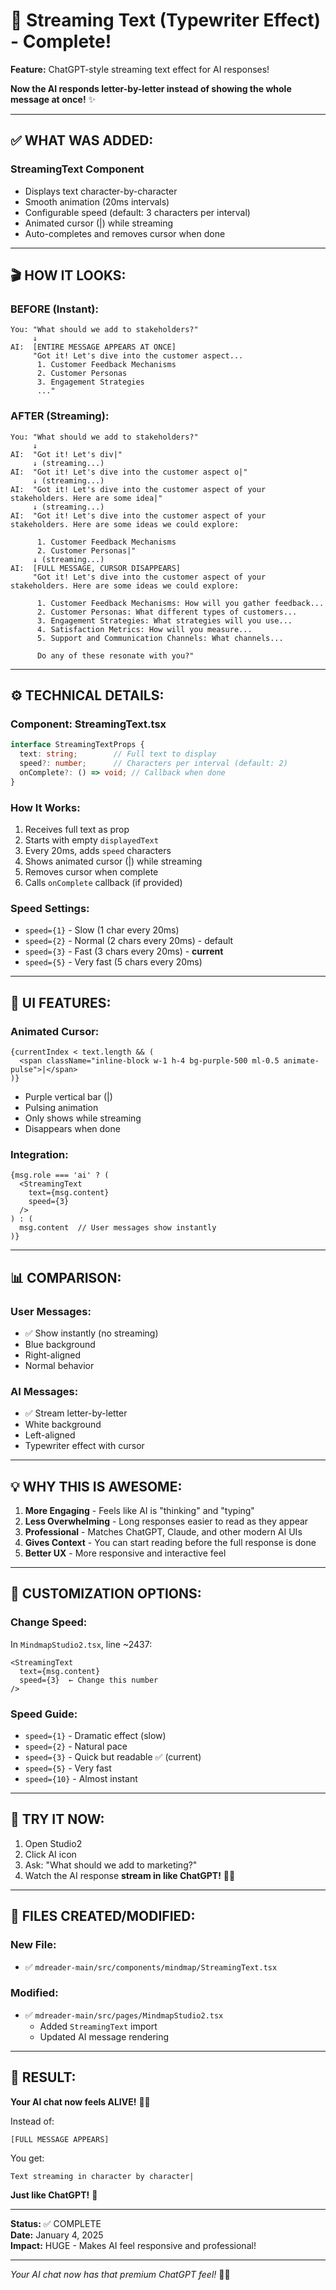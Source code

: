 # 🌊 Streaming Text (Typewriter Effect) - Complete!

**Feature:** ChatGPT-style streaming text effect for AI responses!

**Now the AI responds letter-by-letter instead of showing the whole message at once!** ✨

---

## ✅ **WHAT WAS ADDED:**

### **StreamingText Component**
- Displays text character-by-character
- Smooth animation (20ms intervals)
- Configurable speed (default: 3 characters per interval)
- Animated cursor (|) while streaming
- Auto-completes and removes cursor when done

---

## 🎬 **HOW IT LOOKS:**

### **BEFORE (Instant):**
```
You: "What should we add to stakeholders?"
     ↓
AI:  [ENTIRE MESSAGE APPEARS AT ONCE]
     "Got it! Let's dive into the customer aspect...
      1. Customer Feedback Mechanisms
      2. Customer Personas
      3. Engagement Strategies
      ..."
```

### **AFTER (Streaming):**
```
You: "What should we add to stakeholders?"
     ↓
AI:  "Got it! Let's div|"
     ↓ (streaming...)
AI:  "Got it! Let's dive into the customer aspect o|"
     ↓ (streaming...)
AI:  "Got it! Let's dive into the customer aspect of your stakeholders. Here are some idea|"
     ↓ (streaming...)
AI:  "Got it! Let's dive into the customer aspect of your stakeholders. Here are some ideas we could explore:

      1. Customer Feedback Mechanisms
      2. Customer Personas|"
     ↓ (streaming...)
AI:  [FULL MESSAGE, CURSOR DISAPPEARS]
     "Got it! Let's dive into the customer aspect of your stakeholders. Here are some ideas we could explore:

      1. Customer Feedback Mechanisms: How will you gather feedback...
      2. Customer Personas: What different types of customers...
      3. Engagement Strategies: What strategies will you use...
      4. Satisfaction Metrics: How will you measure...
      5. Support and Communication Channels: What channels...

      Do any of these resonate with you?"
```

---

## ⚙️ **TECHNICAL DETAILS:**

### **Component: StreamingText.tsx**
```typescript
interface StreamingTextProps {
  text: string;        // Full text to display
  speed?: number;      // Characters per interval (default: 2)
  onComplete?: () => void; // Callback when done
}
```

### **How It Works:**
1. Receives full text as prop
2. Starts with empty `displayedText`
3. Every 20ms, adds `speed` characters
4. Shows animated cursor (|) while streaming
5. Removes cursor when complete
6. Calls `onComplete` callback (if provided)

### **Speed Settings:**
- `speed={1}` - Slow (1 char every 20ms)
- `speed={2}` - Normal (2 chars every 20ms) - default
- `speed={3}` - Fast (3 chars every 20ms) - **current**
- `speed={5}` - Very fast (5 chars every 20ms)

---

## 🎨 **UI FEATURES:**

### **Animated Cursor:**
```tsx
{currentIndex < text.length && (
  <span className="inline-block w-1 h-4 bg-purple-500 ml-0.5 animate-pulse">|</span>
)}
```
- Purple vertical bar (|)
- Pulsing animation
- Only shows while streaming
- Disappears when done

### **Integration:**
```tsx
{msg.role === 'ai' ? (
  <StreamingText 
    text={msg.content} 
    speed={3}
  />
) : (
  msg.content  // User messages show instantly
)}
```

---

## 📊 **COMPARISON:**

### **User Messages:**
- ✅ Show instantly (no streaming)
- Blue background
- Right-aligned
- Normal behavior

### **AI Messages:**
- ✅ Stream letter-by-letter
- White background
- Left-aligned
- Typewriter effect with cursor

---

## 💡 **WHY THIS IS AWESOME:**

1. **More Engaging** - Feels like AI is "thinking" and "typing"
2. **Less Overwhelming** - Long responses easier to read as they appear
3. **Professional** - Matches ChatGPT, Claude, and other modern AI UIs
4. **Gives Context** - You can start reading before the full response is done
5. **Better UX** - More responsive and interactive feel

---

## 🔧 **CUSTOMIZATION OPTIONS:**

### **Change Speed:**
In `MindmapStudio2.tsx`, line ~2437:
```tsx
<StreamingText 
  text={msg.content} 
  speed={3}  ← Change this number
/>
```

### **Speed Guide:**
- `speed={1}` - Dramatic effect (slow)
- `speed={2}` - Natural pace
- `speed={3}` - Quick but readable ✅ (current)
- `speed={5}` - Very fast
- `speed={10}` - Almost instant

---

## 🚀 **TRY IT NOW:**

1. Open Studio2
2. Click AI icon
3. Ask: "What should we add to marketing?"
4. Watch the AI response **stream in like ChatGPT!** 🌊✨

---

## 📁 **FILES CREATED/MODIFIED:**

### **New File:**
- ✅ `mdreader-main/src/components/mindmap/StreamingText.tsx`

### **Modified:**
- ✅ `mdreader-main/src/pages/MindmapStudio2.tsx`
  - Added `StreamingText` import
  - Updated AI message rendering

---

## 🎉 **RESULT:**

**Your AI chat now feels ALIVE!** 🤖✨

Instead of:
```
[FULL MESSAGE APPEARS]
```

You get:
```
Text streaming in character by character|
```

**Just like ChatGPT!** 🎯

---

**Status:** ✅ COMPLETE  
**Date:** January 4, 2025  
**Impact:** HUGE - Makes AI feel responsive and professional!

---

*Your AI chat now has that premium ChatGPT feel!* 🌊🚀

